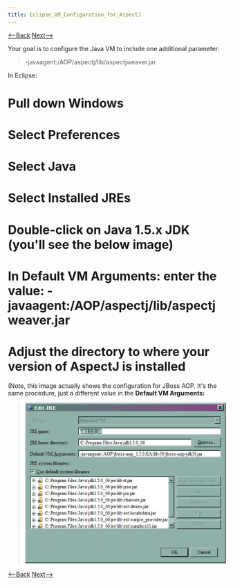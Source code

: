 ```yaml
---
title: Eclipse_VM_Configuration_for_AspectJ
---
```

[<--Back]({{_site.pagesurl}}/Environment_Configuration_for_AspectJ) [Next-->]({{_site.pagesurl}}/Eclipse_Classpath_Variable_for_AspectJ)

Your goal is to configure the Java VM to include one additional parameter:
> -javaagent:/AOP/aspectj/lib/aspectjweaver.jar

In Eclipse:
# Pull down **Windows**
# Select **Preferences**
# Select **Java**
# Select **Installed JREs**
# Double-click on **Java 1.5.x JDK** (you'll see the below image)
# In **Default VM Arguments:** enter the **value:** -javaagent:/AOP/aspectj/lib/aspectjweaver.jar
# Adjust the directory to where your version of AspectJ is installed
(Note, this image actually shows the configuration for JBoss AOP. It's the same procedure, just a different value in the **Default VM Arguments:**

> ![](images/JBossAOPJREConfiguration.jpg)

[<--Back]({{_site.pagesurl}}/Environment_Configuration_for_AspectJ) [Next-->]({{_site.pagesurl}}/Eclipse_Classpath_Variable_for_AspectJ)
